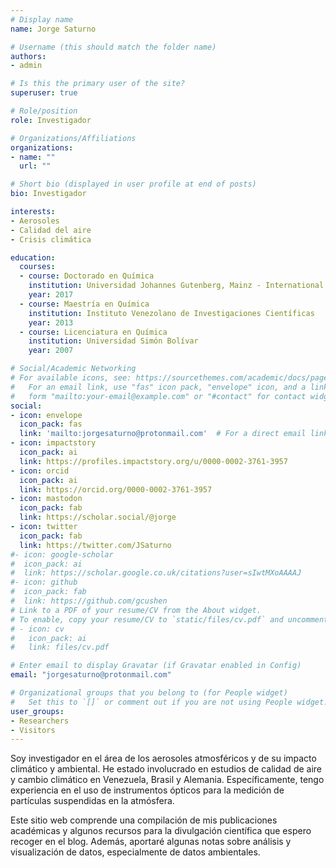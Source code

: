 ```yaml
---
# Display name
name: Jorge Saturno

# Username (this should match the folder name)
authors:
- admin

# Is this the primary user of the site?
superuser: true

# Role/position
role: Investigador

# Organizations/Affiliations
organizations:
- name: ""
  url: ""

# Short bio (displayed in user profile at end of posts)
bio: Investigador

interests:
- Aerosoles
- Calidad del aire
- Crisis climática

education:
  courses:
  - course: Doctorado en Química
    institution: Universidad Johannes Gutenberg, Mainz - International Max Planck Research School
    year: 2017
  - course: Maestría en Química
    institution: Instituto Venezolano de Investigaciones Científicas
    year: 2013
  - course: Licenciatura en Química
    institution: Universidad Simón Bolívar
    year: 2007

# Social/Academic Networking
# For available icons, see: https://sourcethemes.com/academic/docs/page-builder/#icons
#   For an email link, use "fas" icon pack, "envelope" icon, and a link in the
#   form "mailto:your-email@example.com" or "#contact" for contact widget.
social:
- icon: envelope
  icon_pack: fas
  link: 'mailto:jorgesaturno@protonmail.com'  # For a direct email link, use "mailto:test@example.org".
- icon: impactstory
  icon_pack: ai
  link: https://profiles.impactstory.org/u/0000-0002-3761-3957
- icon: orcid
  icon_pack: ai
  link: https://orcid.org/0000-0002-3761-3957
- icon: mastodon
  icon_pack: fab
  link: https://scholar.social/@jorge
- icon: twitter
  icon_pack: fab
  link: https://twitter.com/JSaturno
#- icon: google-scholar
#  icon_pack: ai
#  link: https://scholar.google.co.uk/citations?user=sIwtMXoAAAAJ
#- icon: github
#  icon_pack: fab
#  link: https://github.com/gcushen
# Link to a PDF of your resume/CV from the About widget.
# To enable, copy your resume/CV to `static/files/cv.pdf` and uncomment the lines below.
# - icon: cv
#   icon_pack: ai
#   link: files/cv.pdf

# Enter email to display Gravatar (if Gravatar enabled in Config)
email: "jorgesaturno@protonmail.com"

# Organizational groups that you belong to (for People widget)
#   Set this to `[]` or comment out if you are not using People widget.
user_groups:
- Researchers
- Visitors
---
```


Soy investigador en el área de los aerosoles atmosféricos y de su impacto climático y ambiental. He estado involucrado en estudios de calidad de aire y cambio climático en Venezuela, Brasil y Alemania. Específicamente, tengo experiencia en el uso de instrumentos ópticos para la medición de partículas suspendidas en la atmósfera.

Este sitio web comprende una compilación de mis publicaciones académicas y algunos recursos para la divulgación científica que espero recoger en el blog. Además, aportaré algunas notas sobre análisis y visualización de datos, especialmente de datos ambientales.
